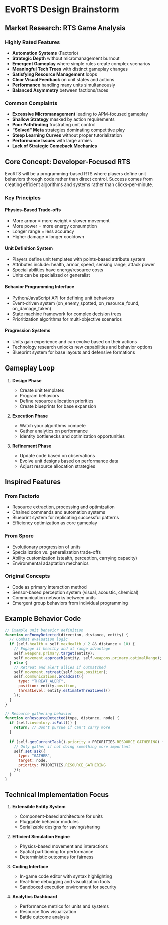 # EvoRTS Design Brainstorm

## Market Research: RTS Game Analysis

### Highly Rated Features
- **Automation Systems** (Factorio)
- **Strategic Depth** without micromanagement burnout
- **Emergent Gameplay** where simple rules create complex scenarios
- **Meaningful Tech Trees** with distinct gameplay changes
- **Satisfying Resource Management** loops
- **Clear Visual Feedback** on unit states and actions
- **Performance** handling many units simultaneously
- **Balanced Asymmetry** between factions/races

### Common Complaints
- **Excessive Micromanagement** leading to APM-focused gameplay
- **Shallow Strategy** masked by action requirements
- **Poor Pathfinding** frustrating unit control
- **"Solved" Meta** strategies dominating competitive play
- **Steep Learning Curves** without proper tutorialization
- **Performance Issues** with large armies
- **Lack of Strategic Comeback Mechanics**

## Core Concept: Developer-Focused RTS

EvoRTS will be a programming-based RTS where players define unit behaviors through code rather than direct control. Success comes from creating efficient algorithms and systems rather than clicks-per-minute.

### Key Principles

#### Physics-Based Trade-offs
- More armor = more weight = slower movement
- More power = more energy consumption
- Longer range = less accuracy
- Higher damage = longer cooldown

#### Unit Definition System
- Players define unit templates with points-based attribute system
- Attributes include: health, armor, speed, sensing range, attack power
- Special abilities have energy/resource costs
- Units can be specialized or generalist

#### Behavior Programming Interface
- Python/JavaScript API for defining unit behaviors
- Event-driven system (on_enemy_spotted, on_resource_found, on_damage_taken)
- State machine framework for complex decision trees
- Prioritization algorithms for multi-objective scenarios

#### Progression Systems
- Units gain experience and can evolve based on their actions
- Technology research unlocks new capabilities and behavior options
- Blueprint system for base layouts and defensive formations

## Gameplay Loop

1. **Design Phase**
   - Create unit templates
   - Program behaviors
   - Define resource allocation priorities
   - Create blueprints for base expansion

2. **Execution Phase**
   - Watch your algorithms compete
   - Gather analytics on performance
   - Identity bottlenecks and optimization opportunities

3. **Refinement Phase**
   - Update code based on observations
   - Evolve unit designs based on performance data
   - Adjust resource allocation strategies

## Inspired Features

### From Factorio
- Resource extraction, processing and optimization
- Chained commands and automation systems
- Blueprint system for replicating successful patterns
- Efficiency optimization as core gameplay

### From Spore
- Evolutionary progression of units
- Specialization vs. generalization trade-offs
- Ability customization (stealth, perception, carrying capacity)
- Environmental adaptation mechanics

### Original Concepts
- Code as primary interaction method
- Sensor-based perception system (visual, acoustic, chemical)
- Communication networks between units
- Emergent group behaviors from individual programming

## Example Behavior Code

```javascript
// Example unit behavior definition
function onEnemyDetected(direction, distance, entity) {
  // Combat evaluation logic
  if (self.health > self.maxHealth / 2 && distance > 10) {
    // Engage if healthy and at range advantage
    self.weapons.primary.target(entity);
    self.movement.approach(entity, self.weapons.primary.optimalRange);
  } else {
    // Retreat and alert allies if outmatched
    self.movement.retreat(self.base.position);
    self.communications.broadcast({
      type: "THREAT_ALERT",
      position: entity.position,
      threatLevel: entity.estimateThreatLevel()
    });
  }
}

// Resource gathering behavior
function onResourceDetected(type, distance, node) {
  if (self.inventory.isFull()) {
    return; // Don't pursue if can't carry more
  }
  
  if (self.getCurrentTask().priority < PRIORITIES.RESOURCE_GATHERING) {
    // Only gather if not doing something more important
    self.setTask({
      type: "GATHER",
      target: node,
      priority: PRIORITIES.RESOURCE_GATHERING
    });
  }
}
```

## Technical Implementation Focus

1. **Extensible Entity System**
   - Component-based architecture for units
   - Pluggable behavior modules
   - Serializable designs for saving/sharing

2. **Efficient Simulation Engine**
   - Physics-based movement and interactions
   - Spatial partitioning for performance
   - Deterministic outcomes for fairness

3. **Coding Interface**
   - In-game code editor with syntax highlighting
   - Real-time debugging and visualization tools
   - Sandboxed execution environment for security

4. **Analytics Dashboard**
   - Performance metrics for units and systems
   - Resource flow visualization
   - Battle outcome analysis